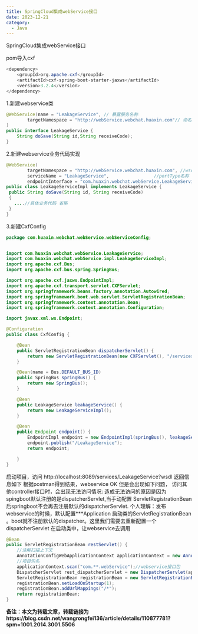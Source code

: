 ```yaml
---
title: SpringCloud集成webService接口
date: 2023-12-21
category:
  - Java
---
```

SpringCloud集成webService接口
<!-- more -->

pom导入cxf

```java
<dependency>
    <groupId>org.apache.cxf</groupId>
    <artifactId>cxf-spring-boot-starter-jaxws</artifactId>
    <version>3.2.4</version>
</dependency>
```



1.新建webservice类

```java
@WebService(name = "LeakageService", // 暴露服务名称
        targetNamespace = "http://webService.webchat.huaxin.com"// 命名空间,一般是接口的包名倒序
)
public interface LeakageService {
    String doSave(String id,String receiveCode);
}
```

2.新建webservice业务代码实现

```java
@WebService(
        targetNamespace = "http://webService.webchat.huaxin.com", //wsdl命名空间
        serviceName = "LeakageService",                 //portType名称 客户端生成代码时 为接口名称
        endpointInterface = "com.huaxin.webchat.webService.LeakageService")//指定发布
public class LeakageServiceImpl implements LeakageService {
 public String doSave(String id, String receiveCode)
 {
   ....//具体业务代码 省略
 }
}
```

3.新建CxfConfig

```java
package com.huaxin.webchat.webService.webServiceConfig;


import com.huaxin.webchat.webService.LeakageService;
import com.huaxin.webchat.webService.impl.LeakageServiceImpl;
import org.apache.cxf.Bus;
import org.apache.cxf.bus.spring.SpringBus;

import org.apache.cxf.jaxws.EndpointImpl;
import org.apache.cxf.transport.servlet.CXFServlet;
import org.springframework.beans.factory.annotation.Autowired;
import org.springframework.boot.web.servlet.ServletRegistrationBean;
import org.springframework.context.annotation.Bean;
import org.springframework.context.annotation.Configuration;

import javax.xml.ws.Endpoint;

@Configuration
public class CxfConfig {

    @Bean
    public ServletRegistrationBean dispatcherServlet() {
        return new ServletRegistrationBean(new CXFServlet(), "/services/*");
    }

    @Bean(name = Bus.DEFAULT_BUS_ID)
    public SpringBus springBus() {
        return new SpringBus();
    }

    @Bean
    public LeakageService leakageService() {
        return new LeakageServiceImpl();
    }

    @Bean
    public Endpoint endpoint() {
        EndpointImpl endpoint = new EndpointImpl(springBus(), leakageService());
        endpoint.publish("/LeakageService");
        return endpoint;

    }
}
```

启动项目，访问 http://localhost:8089/services/LeakageService?wsdl 返回信息如下
根据postman得到结果，webservice OK
但是会出现如下问题， 访问其他controller接口时，会出现无法访问情况:
  造成无法访问的原因是因为 spingboot默认注册的是dispatcherServlet,当手动配置 ServletRegistrationBean后springboot不会再去注册默认的dispatcherServlet.
  个人理解：发布 webservice的时候，默认配置***Application 启动类的ServletRegistrationBean 。boot就不注册默认的dispatcher。这里我们需要去重新配置一个dispatcherServlet 在启动类中，让webservice去调用

```java
@Bean
public ServletRegistrationBean restServlet() {
    //注解扫描上下文
    AnnotationConfigWebApplicationContext applicationContext = new AnnotationConfigWebApplicationContext();
    //项目包名
    applicationContext.scan("com.**.webService");//webservice接口包
    DispatcherServlet rest_dispatcherServlet = new DispatcherServlet(applicationContext);
    ServletRegistrationBean registrationBean = new ServletRegistrationBean(rest_dispatcherServlet);
    registrationBean.setLoadOnStartup(1);
    registrationBean.addUrlMappings("/*");
    return registrationBean;
}
```
**备注：本文为转载文章，转载链接为https://blog.csdn.net/wangrongfei136/article/details/110877781?spm=1001.2014.3001.5506**